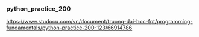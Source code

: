 ### python_practice_200
https://www.studocu.com/vn/document/truong-dai-hoc-fpt/programming-fundamentals/python-practice-200-123/66914786
